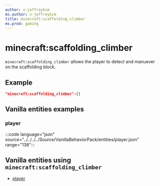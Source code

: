 ```yaml
---
author: v-jeffreykim
ms.author: v-jeffreykim
title: minecraft:scaffolding_climber
ms.prod: gaming
---
```


# minecraft:scaffolding_climber

`minecraft:scaffolding_climber` allows the player to detect and manuever on the scaffolding block.

## Example

```json
"minecraft:scaffolding_climber":{}
```

## Vanilla entities examples

### player

:::code language="json" source="../../../../Source/VanillaBehaviorPack/entities/player.json" range="138":::

## Vanilla entities using `minecraft:scaffolding_climber`

- [player](../../../../Source/VanillaBehaviorPack_Snippets/entities/player.md)